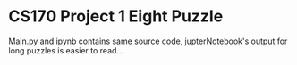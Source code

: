 # CS170 Project 1 Eight Puzzle

Main.py and ipynb contains same source code, jupterNotebook's output for long puzzles is easier to read...

